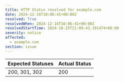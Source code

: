 ```yaml
---
title: HTTP Status resolved for example.com
date: 2024-12-16T10:06:41+00:00Z
resolved: True
resolvedWhen: 2024-12-16T10:06:41+00:00Z
resolvedStartTime: 2024-10-25T21:09:43.191474+00:00
severity: notice
affected:
  - example.com
section: issue
---
```


| Expected Statuses | Actual Status  |
|-------------------|----------------|
| 200, 301, 302 | 200 |
